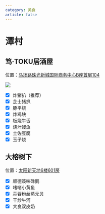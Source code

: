 ```yaml
---
category: 美食
article: false
---
```


# 潭村

## 笃·TOKU居酒屋

<span class="icon iconfont icon-locate"></span> 位置：<a href="https://ditu.amap.com/place/B0FFIG9VK4" target="_blank">马场路珠光新城国际商务中心B座首层104</a>

![](https://img.sherry4869.com/blog/life/food/guangzhou/th/tc/toku/img.jpg)

- [x] 炸猪扒（推荐）
- [x] 芝士猪扒
- [x] 豚平烧
- [x] 炸鸡块
- [x] 板烧牛舌
- [x] 烧汁鳗鱼
- [x] 土佐豆腐
- [x] 玉子烧

## 大榕树下

<span class="icon iconfont icon-locate"></span> 位置：<a href="https://ditu.amap.com/place/B0IDB7NTBF" target="_blank">太阳新天地6楼601房</a>

- [x] 顺德豉味碌鹅
- [x] 啫啫小黄鱼
- [x] 蒜蓉粉丝蒸元贝
- [x] 干炒牛河
- [x] 大良双皮奶